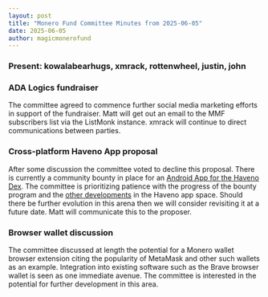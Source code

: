 ```yaml
---
layout: post
title: "Monero Fund Committee Minutes from 2025-06-05"
date: 2025-06-05
author: magicmonerofund
---
```


### Present: kowalabearhugs, xmrack, rottenwheel, justin, john

### ADA Logics fundraiser

The committee agreed to commence further social media marketing efforts in support of the fundraiser.  Matt will get out an email to the MMF subscribers list via the ListMonk instance.
xmrack will continue to direct communications between parties. 

### Cross-platform Haveno App proposal

After some discussion the committee voted to decline this proposal. There is currently a community bounty in place for an [Android App for the Haveno Dex](https://bounties.monero.social/posts/126/37-175m-building-an-open-source-android-app-for-haveno-dex). The committee is prioritizing patience with the progress of the bounty program and the [other developments](https://github.com/atsamd21/Haveno-app) in the Haveno app space. Should there be further evolution in this arena then we will consider revisiting it at a future date. Matt will communicate this to the proposer. 

### Browser wallet discussion

The committee discussed at length the potential for a Monero wallet browser extension citing the popularity of MetaMask and other such wallets as an example. Integration into existing software such as the Brave browser wallet is seen as one immediate avenue. The committee is interested in the potential for further development in this area. 
